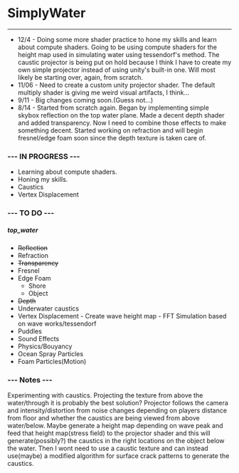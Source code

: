 # SimplyWater
-------------
+ 12/4 - Doing some more shader practice to hone my skills and learn about compute shaders. Going to be using compute shaders for the height map used in simulating water using tessendorf's method. The caustic projector is being put on hold because I think I have to create my own simple projector instead of using unity's built-in one. Will most likely be starting over, again, from scratch. 
+ 11/06 - Need to create a custom unity projector shader. The default multiply shader is giving me weird visual artifacts, I think...
+ 9/11 - Big changes coming soon.(Guess not...)
+ 8/14 - Started from scratch again. Began by implementing simple skybox reflection on the top water plane. Made a decent depth shader and added transparency. Now I need to combine those effects to make something decent. Started working on refraction and will begin fresnel/edge foam soon since the depth texture is taken care of. 

### --- IN PROGRESS ---
+ Learning about compute shaders.
+ Honing my skills.
+ Caustics
+ Vertex Displacement

### --- TO DO ---

##### top_water
+ ~~Reflection~~
+ Refraction
+ ~~Transparency~~
+ Fresnel
+ Edge Foam
    + Shore
    + Object
+ ~~Depth~~
+ Underwater caustics
+ Vertex Displacement - Create wave height map - FFT Simulation based on wave works/tessendorf
+ Puddles
+ Sound Effects
+ Physics/Bouyancy
+ Ocean Spray Particles
+ Foam Particles(Motion)

### --- Notes ---
Experimenting with caustics. Projecting the texture from above the water/through it is probably the best solution? Projector follows the camera and intensity/distortion from noise changes depending on players distance from floor and whether the caustics are being viewed from above water/below. Maybe generate a height map depending on wave peak and feed that height map(stress field) to the projector shader and this will generate(possibly?) the caustics in the right locations on the object below the water. Then I wont need to use a caustic texture and can instead use(maybe) a modified algorithm for surface crack patterns to generate the caustics.
